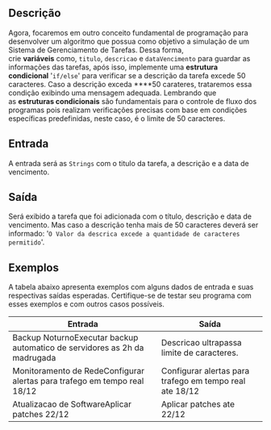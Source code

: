 ## **Descrição**

Agora, focaremos em outro conceito fundamental de programação para desenvolver um algoritmo que possua como objetivo a simulação de um Sistema de Gerenciamento de Tarefas. Dessa forma, crie **variáveis** como, `titulo`, `descricao` e `dataVencimento` para guardar as informações das tarefas, após isso, implemente uma **estrutura condicional** '`if/else`' para verificar se a descrição da tarefa excede 50 caracteres. Caso a descrição exceda ****50 carateres, trataremos essa condição exibindo uma mensagem adequada. Lembrando que as **estruturas condicionais** são fundamentais para o controle de fluxo dos programas pois realizam verificações precisas com base em condições específicas predefinidas, neste caso, é o limite de 50 caracteres.

## **Entrada**

A entrada será as `Strings` com o titulo da tarefa, a descrição e a data de vencimento.

## **Saída**

Será exibido a tarefa que foi adicionada com o título, descrição e data de vencimento. Mas caso a descrição tenha mais de 50 caracteres deverá ser informado: '`O Valor da descrica excede a quantidade de caracteres permitido`'.

## **Exemplos**

A tabela abaixo apresenta exemplos com alguns dados de entrada e suas respectivas saídas esperadas. Certifique-se de testar seu programa com esses exemplos e com outros casos possíveis.

| Entrada | Saída |
| --- | --- |
| Backup NoturnoExecutar backup automatico de servidores as 2h da madrugada | Descricao ultrapassa limite de caracteres. |
| Monitoramento de RedeConfigurar alertas para trafego em tempo real 18/12 | Configurar alertas para trafego em tempo real ate 18/12 |
| Atualizacao de SoftwareAplicar patches 22/12 | Aplicar patches ate 22/12 |
